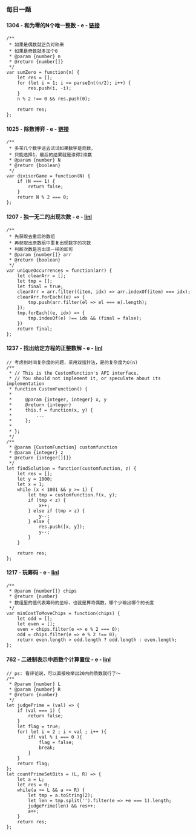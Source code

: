 ### 每日一题

#### 1304 - 和为零的N个唯一整数 - e - [链接](https://leetcode-cn.com/problems/find-n-unique-integers-sum-up-to-zero/)

```
/**
 * 如果是偶数就正负对称来
 * 如果是奇数就多加个0
 * @param {number} n
 * @return {number[]}
 */
var sumZero = function(n) {
    let res = [];
    for (let i = 1; i <= parseInt(n/2); i++) {
        res.push(i, -i);
    }
    n % 2 !== 0 && res.push(0);
    
    return res;
};
```

#### 1025 - 除数博弈 - e - [链接](https://leetcode-cn.com/problems/divisor-game/)
```
/**
 * 多带几个数字进去试试如果数字是奇数，
 * 只能选择1，最后的结果就是谁得2谁赢
 * @param {number} N
 * @return {boolean}
 */
var divisorGame = function(N) {
    if (N === 1) {
        return false;
    }
    return N % 2 === 0;
};
```
#### 1207 - 独一无二的出现次数 - e - [linl](https://leetcode-cn.com/problems/unique-number-of-occurrences/submissions/)

```
/**
 * 先获取去重后的数组
 * 再获取出原数组中重复出现数字的次数
 * 判断次数是否出现一样的即可
 * @param {number[]} arr
 * @return {boolean}
 */
var uniqueOccurrences = function(arr) {
    let clearArr = [];
    let tmp = [];
    let final = true;
    clearArr = arr.filter((item, idx) => arr.indexOf(item) === idx);
    clearArr.forEach((e) => {
        tmp.push(arr.filter(el => el === e).length);
    });
    tmp.forEach((e, idx) => {
        tmp.indexOf(e) !== idx && (final = false);
    })
    return final;
};
```

#### 1237 - 找出给定方程的正整数解 - e - [linl](https://leetcode-cn.com/problems/find-positive-integer-solution-for-a-given-equation/)

```
// 考虑到时间复杂度的问题，采用双指针法，是的复杂度为O(n)
/**
 * // This is the CustomFunction's API interface.
 * // You should not implement it, or speculate about its implementation
 * function CustomFunction() {
 *
 *     @param {integer, integer} x, y
 *     @return {integer}
 *     this.f = function(x, y) {
 *         ...
 *     };
 *
 * };
 */
/**
 * @param {CustomFunction} customfunction
 * @param {integer} z
 * @return {integer[][]}
 */
let findSolution = function(customfunction, z) {
    let res = [];
    let y = 1000;
    let x = 1;
    while (x < 1001 && y >= 1) {
        let tmp = customfunction.f(x, y);
        if (tmp < z) {
            x++;
        } else if (tmp > z) {
            y--;
        } else {
            res.push([x, y]);
            y--;
        }
    }
    
    return res;
};
```

#### 1217 - 玩筹码 - e - [linl](https://leetcode-cn.com/problems/play-with-chips/)

```
/**
 * @param {number[]} chips
 * @return {number}
 * 数组里的值代表筹码的坐标，也就是算奇偶数，哪个少输出哪个的长度
 */
var minCostToMoveChips = function(chips) {
    let odd = [];
    let even = [];
    even = chips.filter(e => e % 2 === 0);
    odd = chips.filter(e => e % 2 !== 0);
    return even.length > odd.length ? odd.length : even.length;
};
```

#### 762 - 二进制表示中质数个计算置位 - e - [linl](https://leetcode-cn.com/problems/prime-number-of-set-bits-in-binary-representation/)

```
// ps: 看评论说，可以直接枚举出20内的质数就行了～
/**
 * @param {number} L
 * @param {number} R
 * @return {number}
 */
let judgePrime = (val) => {
    if (val === 1) {
        return false;
    }
    let flag = true;
    for( let i = 2 ; i < val ; i++ ){
        if( val % i === 0 ){
            flag = false;
            break;
        }
    }
    return flag;
};
let countPrimeSetBits = (L, R) => {
    let a = L;
    let res = 0;
    while(a >= L && a <= R) {
        let tmp = a.toString(2);
        let len = tmp.split('').filter(e => +e === 1).length;
        judgePrime(len) && res++;
        a++;
    }
    return res;
};
```